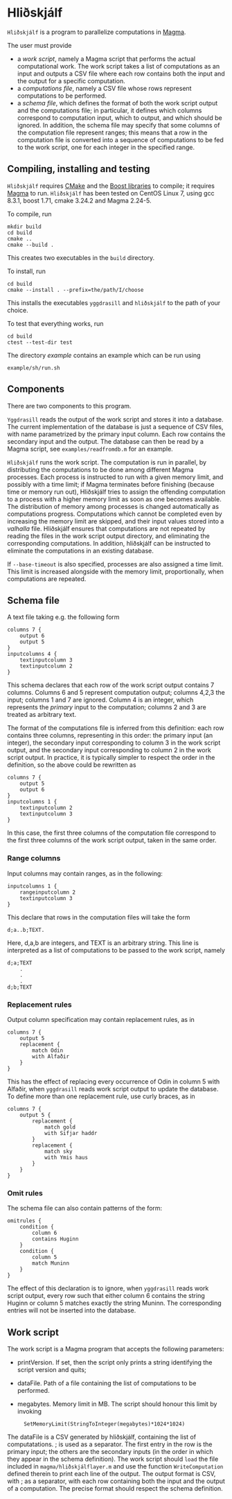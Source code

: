 # Hliðskjálf
`Hliðskjálf` is a program to parallelize computations in [Magma](http://magma.maths.usyd.edu.au/magma/). 

The user must provide

- a *work script*, namely a Magma script that performs the actual computational work. The work script takes a list of computations as an input and outputs a CSV file where each row contains both the input and the output for a specific computation.
- a *computations file*, namely a CSV file whose rows represent computations to be performed.
- a *schema file*, which defines the format of both the work script output and the computations file; in particular, it defines which columns correspond to computation input, which to output, and which should be ignored. In addition, the schema file may specify that some columns of the computation file represent ranges; this means that a row in the computation file is converted into a sequence of computations to be fed to the work script, one for each integer in the specified range.

## Compiling, installing and testing

`Hliðskjálf` requires [CMake](https://cmake.org) and the [Boost libraries](https://www.boost.org) to compile; it requires [Magma](http://magma.maths.usyd.edu.au/magma/) to run. `Hliðskjálf` has been tested on CentOS Linux 7, using gcc 8.3.1, boost 1.71, cmake 3.24.2 and Magma 2.24-5.

To compile, run

	mkdir build
	cd build
	cmake ..
	cmake --build .
	
This creates two executables in the `build` directory.

To install, run 

	cd build
	cmake --install . --prefix=the/path/I/choose

This installs the executables `yggdrasill` and `hliðskjálf` to the path of your choice.

To test that everything works, run
	
	cd build
	ctest --test-dir test
	
The directory *example* contains an example which can be run using
	
	example/sh/run.sh

## Components
There are two components to this program.

`Yggdrasill` reads the output of the work script and stores it into a database. The current implementation of the database is just a sequence of CSV files, with name parametrized by the primary input column. Each row contains the secondary input and the output. The database can then be read by a Magma script, see `examples/readfromdb.m` for an example.

`Hliðskjálf` runs the work script. The computation is run in parallel, by distributing the computations to be done among different Magma processes. Each process is instructed to run with a given memory limit, and possibly with a time limit; if Magma terminates before finishing (because time or memory run out), Hliðskjálf tries to assign the offending computation to a process with a higher memory limit as soon as one becomes available. The distribution of memory among processes is changed automatically as computations progress. Computations which cannot be completed even by increasing the memory limit are skipped, and their input values stored into a *valhalla* file. Hliðskjálf ensures that computations are not repeated by reading the files in the work script output directory, and eliminating the corresponding computations. In addition, hliðskjálf can be instructed to eliminate the computations in an existing database.

If `--base-timeout` is also specified, processes are also assigned a time limit. This limit is increased alongside with the memory limit, proportionally, when computations are repeated.

## Schema file

A text file taking e.g. the following form

	columns 7 {
		output 6
		output 5
	}
	inputcolumns 4 {
		textinputcolumn 3
		textinputcolumn 2
	}

This schema declares that each row of the work script output contains 7 columns. Columns 6 and 5 represent computation output; columns 4,2,3 the input; columns 1 and 7 are ignored. Column 4 is an integer, which represents the *primary* input to the computation; columns 2 and 3 are treated as arbitrary text. 

The format of the computations file is inferred from this definition: each row contains three columns, representing in this order: the primary input (an integer), the secondary input corresponding to column 3 in the work script output, and the secondary input corresponding to column 2 in the work script output. In practice, it is typically simpler to respect the order in the definition, so the above could be rewritten as 

	columns 7 {
		output 5
		output 6
	}
	inputcolumns 1 {
		textinputcolumn 2
		textinputcolumn 3
	}

In this case, the first three columns of the computation file correspond to the first three columns of the work script output, taken in the same order.

### Range columns
Input columns may contain ranges, as in the following:

	inputcolumns 1 {
		rangeinputcolumn 2
		textinputcolumn 3
	}

This declare that rows in the computation files will take the form 

	d;a..b;TEXT. 

Here, d,a,b are integers, and TEXT is an arbitrary string. This line is interpreted as a list of computations to be passed to the work script, namely

	d;a;TEXT
		.
		.
		.
	d;b;TEXT

### Replacement rules
Output column specification may contain replacement rules, as in 

	columns 7 {
		output 5
		replacement {
			match Odin
			with Alfaðir
		}
	}

This has the effect of replacing every occurrence of Odin in column 5 with Alfaðir, when `yggdrasill` reads work script output to update the database. To define more than one replacement rule, use curly braces, as in 

	columns 7 {
		output 5 {
			replacement {
				match gold
				with Sifjar haddr
			}
			replacement {
				match sky
				with Ymis haus
			}
		}			
	}

### Omit rules
The schema file can also contain patterns of the form:

	omitrules {
		condition {
			column 6
			contains Huginn
		}
		condition {
			column 5
			match Muninn	
		}
	}

The effect of this declaration is to ignore, when `yggdrasill` reads work script output, every row such that either column 6 contains the string Huginn or column 5 matches exactly the string Muninn. The corresponding entries will not be inserted into the database.


## Work script

The work script is a Magma program that accepts the following parameters:

* printVersion. If set, then the script only prints a string identifying the script version and quits;
* dataFile. Path of a file containing the list of computations to be performed.
* megabytes. Memory limit in MB. The script should honour this limit by invoking 

		SetMemoryLimit(StringToInteger(megabytes)*1024*1024)

The dataFile is a CSV generated by hliðskjálf, containing the list of computatations. ; is used as a separator. The first entry in the row is the primary input; the others are the secondary inputs (in the order in which they appear in the schema definition).
The work script should `load` the file included in `magma/hliðskjálflayer.m` and use the function `WriteComputation` defined therein to print each line of the output. The output format is CSV, with ; as a separator, with each row containing both the input and the output of a computation. The precise format should respect the schema definition.
